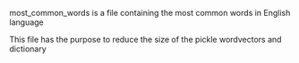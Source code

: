 
most_common_words is a file containing the most common words in English language

This file has the purpose to reduce the size of the pickle wordvectors and dictionary